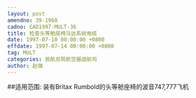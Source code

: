 ```yaml
---
layout: post
amendno: 39-1968
cadno: CAD1997-MULT-36
title: 检查头等舱座椅马达系统电缆
date: 1997-07-10 00:00:00 +0800
effdate: 1997-07-14 00:00:00 +0800
tag: MULT
categories: 民航总局航空器适航司
author: 赵强
---
```


##适用范围:
装有Britax Rumbold的头等舱座椅的波音747,777飞机

